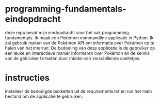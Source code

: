 # programming-fundamentals-eindopdracht
deze repo bevat mijn eindopdracht voor het vak programming fundamentals. Ik maak een Pokémon commandline applicatie in Python. Ik zal gebruik maken van de Pokémon API om informatie over Pokémon op te halen van het internet. De bedoeling van deze applicatie is de gebruiker op een leuke en interactieve manier informeren over Pokémon en de kennis van de gebruiker te testen door middel van verschillende spelletjes.

# instructies
installeer de benodigde pakketten uit de requirements.txt en run het main bestand om de applicatie te gebruiken.
